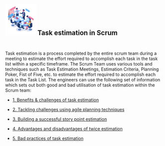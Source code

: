 

  <img src="images/intro.png" width="100" height="100"/>
  <h2  style="display:inline;"> Task estimation in Scrum</h2>

   &nbsp;

  Task estimation is a process completed by the entire scrum team during a meeting to estimate the effort required to accomplish each task in the task list within a specific timeframe. The Scrum Team uses various tools and techniques such as Task Estimation Meetings, Estimation Criteria, Planning Poker, Fist of Five, etc. to estimate the effort required to accomplish each task in the Task List. The engineers can use the following set of information which sets out both good and bad utilisation of task estimation within the Scrum team:


  - [1. Benefits & challenges of task estimation](/Themes/Benefits_Challenges.md)

  - [2. Tackling challenges using agile planning techniques](/Themes/Tackling_Challenges.md)

  - [3. Building a successful story point estimation](/Themes/Building_estimation.md)

  - [4. Advantages and disadvantages of twice estimation](/Themes/Advantages_Disadvantages.md)

  - [5. Bad practices of task estimation](/Themes/Bad_practices.md)
